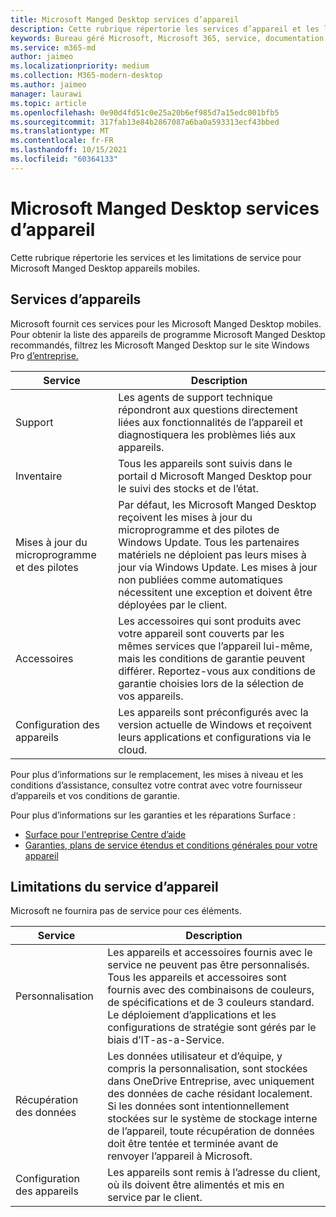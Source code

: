 ```yaml
---
title: Microsoft Manged Desktop services d’appareil
description: Cette rubrique répertorie les services d’appareil et les limitations Microsoft Manged Desktop.
keywords: Bureau géré Microsoft, Microsoft 365, service, documentation
ms.service: m365-md
author: jaimeo
ms.localizationpriority: medium
ms.collection: M365-modern-desktop
ms.author: jaimeo
manager: laurawi
ms.topic: article
ms.openlocfilehash: 0e90d4fd51c0e25a20b6ef985d7a15edc001bfb5
ms.sourcegitcommit: 317fab13e84b2867087a6ba0a593313ecf43bbed
ms.translationtype: MT
ms.contentlocale: fr-FR
ms.lasthandoff: 10/15/2021
ms.locfileid: "60364133"
---
```

# <a name="microsoft-managed-desktop-device-services"></a>Microsoft Manged Desktop services d’appareil

Cette rubrique répertorie les services et les limitations de service pour Microsoft Manged Desktop appareils mobiles.

## <a name="device-services"></a>Services d’appareils

Microsoft fournit ces services pour les Microsoft Manged Desktop mobiles. Pour obtenir la liste des appareils de programme Microsoft Manged Desktop recommandés, filtrez les Microsoft Manged Desktop sur le site Windows Pro [d’entreprise.](https://www.microsoft.com/windows/business/devices)

Service | Description
--- | ---
Support | Les agents de support technique répondront aux questions directement liées aux fonctionnalités de l’appareil et diagnostiquera les problèmes liés aux appareils.
Inventaire | Tous les appareils sont suivis dans le portail d Microsoft Manged Desktop pour le suivi des stocks et de l’état.
Mises à jour du microprogramme et des pilotes | Par défaut, les Microsoft Manged Desktop reçoivent les mises à jour du microprogramme et des pilotes de Windows Update. Tous les partenaires matériels ne déploient pas leurs mises à jour via Windows Update. Les mises à jour non publiées comme automatiques nécessitent une exception et doivent être déployées par le client.
Accessoires | Les accessoires qui sont produits avec votre appareil sont couverts par les mêmes services que l’appareil lui-même, mais les conditions de garantie peuvent différer. Reportez-vous aux conditions de garantie choisies lors de la sélection de vos appareils. 
Configuration des appareils | Les appareils sont préconfigurés avec la version actuelle de Windows et reçoivent leurs applications et configurations via le cloud.

Pour plus d’informations sur le remplacement, les mises à niveau et les conditions d’assistance, consultez votre contrat avec votre fournisseur d’appareils et vos conditions de garantie.

Pour plus d’informations sur les garanties et les réparations Surface :

- [Surface pour l'entreprise Centre d’aide](https://support.microsoft.com/hub/4339296/surface-for-business-help)
- [Garanties, plans de service étendus et conditions générales pour votre appareil](https://support.microsoft.com/help/4040687/info-about-warranties-extended-service-plans-and-terms-conditions)


## <a name="device-service-limitations"></a>Limitations du service d’appareil

Microsoft ne fournira pas de service pour ces éléments.

Service | Description
--- | ---  
Personnalisation | Les appareils et accessoires fournis avec le service ne peuvent pas être personnalisés. Tous les appareils et accessoires sont fournis avec des combinaisons de couleurs, de spécifications et de 3 couleurs standard. Le déploiement d’applications et les configurations de stratégie sont gérés par le biais d’IT-as-a-Service.
Récupération des données | Les données utilisateur et d’équipe, y compris la personnalisation, sont stockées dans OneDrive Entreprise, avec uniquement des données de cache résidant localement. Si les données sont intentionnellement stockées sur le système de stockage interne de l’appareil, toute récupération de données doit être tentée et terminée avant de renvoyer l’appareil à Microsoft.
Configuration des appareils | Les appareils sont remis à l’adresse du client, où ils doivent être alimentés et mis en service par le client.
